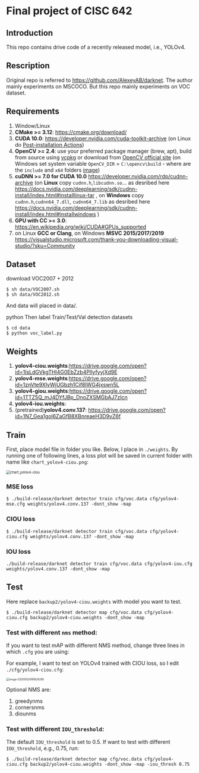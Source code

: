 # Final project of CISC 642

## Introduction

This repo contains drive code of a recently released model, i.e., YOLOv4.

## Rescription

Original repo is referred to https://github.com/AlexeyAB/darknet. The author mainly experiments on MSCOCO. But this repo mainly experiments on VOC dataset. 

## Requirements

1. Window/Linux
2. **CMake >= 3.12**: https://cmake.org/download/
3. **CUDA 10.0**: https://developer.nvidia.com/cuda-toolkit-archive (on Linux do [Post-installation Actions](https://docs.nvidia.com/cuda/cuda-installation-guide-linux/index.html#post-installation-actions))
4. **OpenCV >= 2.4**: use your preferred package manager (brew, apt), build from source using [vcpkg](https://github.com/Microsoft/vcpkg) or download from [OpenCV official site](https://opencv.org/releases.html) (on Windows set system variable `OpenCV_DIR` = `C:\opencv\build` - where are the `include` and `x64` folders [image](https://user-images.githubusercontent.com/4096485/53249516-5130f480-36c9-11e9-8238-a6e82e48c6f2.png))
5. **cuDNN >= 7.0 for CUDA 10.0** https://developer.nvidia.com/rdp/cudnn-archive (on **Linux** copy `cudnn.h`,`libcudnn.so`... as desribed here https://docs.nvidia.com/deeplearning/sdk/cudnn-install/index.html#installlinux-tar , on **Windows** copy `cudnn.h`,`cudnn64_7.dll`, `cudnn64_7.lib` as desribed here https://docs.nvidia.com/deeplearning/sdk/cudnn-install/index.html#installwindows )
6. **GPU with CC >= 3.0**: https://en.wikipedia.org/wiki/CUDA#GPUs_supported
7. on Linux **GCC or Clang**, on Windows **MSVC 2015/2017/2019** https://visualstudio.microsoft.com/thank-you-downloading-visual-studio/?sku=Community

## Dataset

download VOC2007 + 2012

```
$ sh data/VOC2007.sh
$ sh data/VOC2012.sh
```

And data will placed in data/.

python Then label Train/Test/Val detection datasets

```
$ cd data
$ python voc_label.py
```

## Weights

1. **yolov4-ciou.weights**:https://drive.google.com/open?id=1IsLdGVkgTHl4G0EbZzb4PlIyfyyjXd9E
2. **yolov4-mse.weights**:https://drive.google.com/open?id=1znVte9XIyWjUGbzh1Cif8IWG4jxswn5L
3. **yolov4-giou.weights**:https://drive.google.com/open?id=1TTZ5Q_mJ4DYfJBp_DnoZXSMGbAJ7zIcn
4. **yolov4-iou.weights**:
5. (pretrained)**yolov4.conv.137**: https://drive.google.com/open?id=1N7_Gea1gol6ZaGfB8XBnreaeH3D9vZ6f




## Train

First, place model file in folder you like. Below, I place in `./weights`. By running one of following lines, a loss plot will be saved in current folder with name like `chart_yolov4-ciou.png`:

<img src="https://i.loli.net/2020/05/23/2O8zRXU5q4lJAh3.png" alt="chart_yolov4-ciou" style="zoom: 67%;" />

### MSE loss

```
$ ./build-release/darknet detector train cfg/voc.data cfg/yolov4-mse.cfg weights/yolov4.conv.137 -dont_show -map
```

### CIOU loss

```
$ ./build-release/darknet detector train cfg/voc.data cfg/yolov4-ciou.cfg weights/yolov4.conv.137 -dont_show -map
```

### IOU loss

```
./build-release/darknet detector train cfg/voc.data cfg/yolov4-iou.cfg weights/yolov4.conv.137 -dont_show -map
```



## Test

Here replace `backup2/yolov4-ciou.weights` with model you want to test.

```
$ ./build-release/darknet detector map cfg/voc.data cfg/yolov4-ciou.cfg backup2/yolov4-ciou.weights -dont_show -map
```

### Test with different `nms` method:

If you want to test mAP with different NMS method, change three lines in which `.cfg` you are using:

For example, I want to test on YOLOv4 trained with CIOU loss, so I edit `./cfg/yolov4-ciou.cfg`:

<img src="https://i.loli.net/2020/05/25/IsZDhQP5YbRmzUu.png" alt="image-20200524181824285" style="zoom:50%;" />

Optional NMS are: 

1. greedynms
2. cornersnms
3. diounms

### Test with different `IOU_threshold`:

The default `IOU_threshold` is set to 0.5. If want to test with different `IOU_threshold`, e.g., 0.75, run:

```
$ ./build-release/darknet detector map cfg/voc.data cfg/yolov4-ciou.cfg backup2/yolov4-ciou.weights -dont_show -map -iou_thresh 0.75
```

